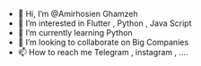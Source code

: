 - 👋 Hi, I’m @Amirhosien Ghamzeh
- 👀 I’m interested in Flutter , Python , Java Script
- 🌱 I’m currently learning Python 
- 💞️ I’m looking to collaborate on Big Companies
- 📫 How to reach me Telegram , instagram , ....

<!---
amirghamzeh/amirghamzeh is a ✨ special ✨ repository because its `README.md` (this file) appears on your GitHub profile.
You can click the Preview link to take a look at your changes.
--->
